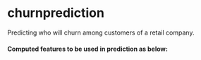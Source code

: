 # churnprediction

Predicting who will churn among customers of a retail company.


#### Computed features to be used in prediction as below:

